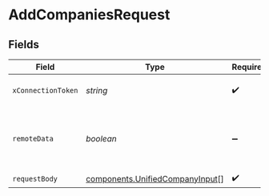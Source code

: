 # AddCompaniesRequest


## Fields

| Field                                                                              | Type                                                                               | Required                                                                           | Description                                                                        |
| ---------------------------------------------------------------------------------- | ---------------------------------------------------------------------------------- | ---------------------------------------------------------------------------------- | ---------------------------------------------------------------------------------- |
| `xConnectionToken`                                                                 | *string*                                                                           | :heavy_check_mark:                                                                 | The connection token                                                               |
| `remoteData`                                                                       | *boolean*                                                                          | :heavy_minus_sign:                                                                 | Set to true to include data from the original Crm software.                        |
| `requestBody`                                                                      | [components.UnifiedCompanyInput](../../models/components/unifiedcompanyinput.md)[] | :heavy_check_mark:                                                                 | N/A                                                                                |